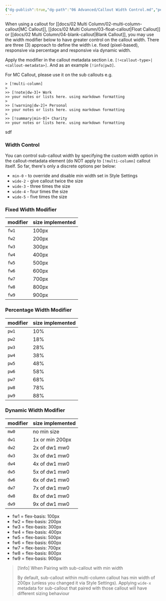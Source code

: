 ```yaml
---
{"dg-publish":true,"dg-path":"06 Advanced/Callout Width Control.md","permalink":"/06-advanced/callout-width-control/","noteIcon":""}
---
```


When using a callout for [[docs/02 Multi Column/02-multi-column-callout\|MC Callout]], [[docs/02 Multi Column/03-float-callout\|Float Callout]] or [[docs/02 Multi Column/04-blank-callout\|Blank Callout]], you may use the width modifier below to have greater control on the callout width. There are three (3) approach to define the width i.e. fixed (pixel-based), responsive via percentage and responsive via dynamic width.

Apply the modifier in the callout metadata section i.e. `[!<callout-type>|<callout-metadata>]`. And as an example `[!info|pw3]`.

For MC Callout, please use it on the sub callouts e.g.
```
> [!multi-column]
>
>> [!note|dw-3]+ Work
>> your notes or lists here. using markdown formatting
>
>> [!warning|dw-2]+ Personal
>> your notes or lists here. using markdown formatting
>
>> [!summary|min-0]+ Charity
>> your notes or lists here. using markdown formatting
```

sdf

### Width Control
You can control sub-callout width by specifying the custom width option in the callout-metadata element (do NOT apply to `[!multi-column]` callout itself. So far, there's only a discrete options per below:
- `min-0` - to override and disable min width set in Style Settings
- `wide-2` - give callout twice the size
- `wide-3` - three times the size
- `wide-4` - four times the size
- `wide-5` - five times the size

### Fixed Width Modifier
| modifier | size implemented |
| -------- | ---------------- |
| `fw1`    | 100px            |
| `fw2`    | 200px            |
| `fw3`    | 300px            |
| `fw4`    | 400px            |
| `fw5`    | 500px            |
| `fw6`    | 600px            |
| `fw7`    | 700px            |
| `fw8`    | 800px            |
| `fw9`    | 900px            |

### Percentage Width Modifier
| modifier | size implemented |
| -------- | ---------------- |
| `pw1`    |10%|
| `pw2`    |18%|
| `pw3`    |28%|
| `pw4`    |38%|
|`pw5`|48%|
| `pw6`    |58%|
| `pw7`    |68%|
| `pw8`    |78%|
|`pw9`|88%|



### Dynamic Width Modifier
| modifier | size implemented |
| -------- | ---------------- |
| `mw0`    | no min size      |
| `dw1`    | 1x or min 200px  |
| `dw2`    | 2x of dw1 mw0    |
| `dw3`    | 3x of dw1 mw0    |
| `dw4`    | 4x of dw1 mw0    |
| `dw5`    | 5x of dw1 mw0    |
| `dw6`    | 6x of dw1 mw0    |
| `dw7`    | 7x of dw1 mw0    |
| `dw8`    | 8x of dw1 mw0    |
| `dw9`    | 9x of dw1 mw0    |


- fw1 = flex-basis: 100px
- fw2 = flex-basis: 200px
- fw3 = flex-basis: 300px
- fw4 = flex-basis: 400px
- fw5 = flex-basis: 500px
- fw6 = flex-basis: 600px
- fw7 = flex-basis: 700px
- fw8 = flex-basis: 800px
- fw9 = flex-basis: 900px



> [!info] When Pairing with sub-callout with min width
>
> By default, sub-callout within multi-column callout has min width of 200px (unless you changed it via Style Settings). Applying `wide-x` metadata for sub-callout that paired with those callout will have different sizing behaviour
